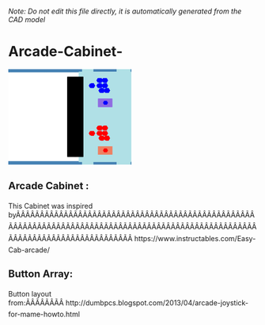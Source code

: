 ###### Note: Do not edit this file directly, it is automatically generated from the CAD model

# Arcade-Cabinet-

![](/project.svg)

<h3 style="font-size:20px;"><strong>Arcade Cabinet :</strong></h3>This Cabinet was inspired byÃÂÃÂÃÂÃÂÃÂÃÂÃÂÃÂÃÂÃÂÃÂÃÂÃÂÃÂÃÂÃÂÃÂÃÂÃÂÃÂÃÂÃÂÃÂÃÂÃÂÃÂÃÂÃÂÃÂÃÂÃÂÃÂÃÂÃÂÃÂÃÂÃÂÃÂÃÂÃÂÃÂÃÂÃÂÃÂÃÂÃÂÃÂÃÂÃÂÃÂÃÂÃÂÃÂÃÂÃÂÃÂÃÂÃÂÃÂÃÂÃÂÃÂÃÂÃÂ https://www.instructables.com/Easy-Cab-arcade/


<h3 style="font-size:20px;"><strong>Button Array:</strong></h3>Button layout from:ÃÂÃÂÃÂÃÂ http://dumbpcs.blogspot.com/2013/04/arcade-joystick-for-mame-howto.html


